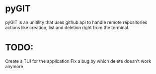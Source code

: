 # pyGIT

pyGIT is an unitility that uses github api to handle remote repositories actions like creation, list and deletion right from the terminal. 


# TODO:
Create a TUI for the application
Fix a bug by which delete doesn't work anymore
